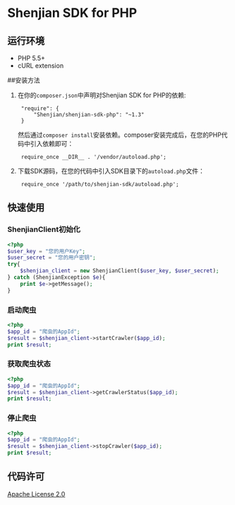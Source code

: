 # Shenjian SDK for PHP

## 运行环境
- PHP 5.5+
- cURL extension

##安装方法

1. 在你的`composer.json`中声明对Shenjian SDK for PHP的依赖:

        "require": {
            "Shenjian/shenjian-sdk-php": "~1.3"
        }

    然后通过`composer install`安装依赖。composer安装完成后，在您的PHP代码中引入依赖即可：

        require_once __DIR__ . '/vendor/autoload.php';

2. 下载SDK源码，在您的代码中引入SDK目录下的`autoload.php`文件：

        require_once '/path/to/shenjian-sdk/autoload.php';

## 快速使用

### ShenjianClient初始化

```php
<?php
$user_key = "您的用户Key";
$user_secret = "您的用户密钥";
try{
    $shenjian_client = new ShenjianClient($user_key, $user_secret);
} catch (ShenjianException $e){
    print $e->getMessage();
}
```

### 启动爬虫

```php
<?php
$app_id = "爬虫的AppId";
$result = $shenjian_client->startCrawler($app_id);
print $result;
```

### 获取爬虫状态

```php
<?php
$app_id = "爬虫的AppId";
$result = $shenjian_client->getCrawlerStatus($app_id);
print $result;
```


### 停止爬虫

```php
<?php
$app_id = "爬虫的AppId";
$result = $shenjian_client->stopCrawler($app_id);
print $result;
```

## 代码许可

[Apache License 2.0](https://www.apache.org/licenses/LICENSE-2.0.html)


